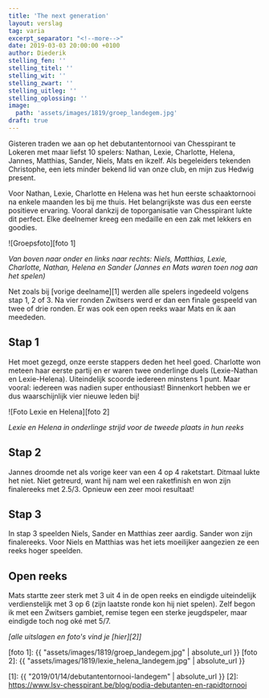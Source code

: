 ```yaml
---
title: 'The next generation'
layout: verslag
tag: varia
excerpt_separator: "<!--more-->"
date: 2019-03-03 20:00:00 +0100
author: Diederik
stelling_fen: ''
stelling_titel: ''
stelling_wit: ''
stelling_zwart: ''
stelling_uitleg: ''
stelling_oplossing: ''
image:
  path: 'assets/images/1819/groep_landegem.jpg'
draft: true
---
```

Gisteren traden we aan op het debutantentornooi van Chesspirant te Lokeren met maar liefst 10 spelers: Nathan, Lexie, Charlotte, Helena, Jannes, Matthias, Sander, Niels, Mats en ikzelf. Als begeleiders tekenden Christophe, een iets minder bekend lid van onze club, en mijn zus Hedwig present.<!--more-->

Voor Nathan, Lexie, Charlotte en Helena was het hun eerste schaaktornooi na enkele maanden les bij me thuis. Het belangrijkste was dus een eerste positieve ervaring. Vooral dankzij de toporganisatie van Chesspirant lukte dit perfect. Elke deelnemer kreeg een medaille en een zak met lekkers en goodies. 

![Groepsfoto][foto 1]

_Van boven naar onder en links naar rechts: Niels, Matthias, Lexie, Charlotte, Nathan, Helena en Sander (Jannes en Mats waren toen nog aan het spelen)_

Net zoals bij [vorige deelname][1] werden alle spelers ingedeeld volgens stap 1, 2 of 3. Na vier ronden Zwitsers werd er dan een finale gespeeld van twee of drie ronden. Er was ook een open reeks waar Mats en ik aan meededen. 

## Stap  1

Het moet gezegd, onze eerste stappers deden het heel goed. Charlotte won meteen haar eerste partij en er waren twee onderlinge duels (Lexie-Nathan en Lexie-Helena). Uiteindelijk scoorde iedereen minstens 1 punt. Maar vooral: iedereen was nadien super enthousiast! Binnenkort hebben we er dus waarschijnlijk vier nieuwe leden bij!

![Foto Lexie en Helena][foto 2]
 
_Lexie en Helena in onderlinge strijd voor de tweede plaats in hun reeks_

## Stap 2

Jannes droomde net als vorige keer van een 4 op 4 raketstart. Ditmaal lukte het niet. Niet getreurd, want hij nam wel een raketfinish en won zijn finalereeks met 2.5/3. Opnieuw een zeer mooi resultaat!

## Stap 3

In stap 3 speelden Niels, Sander en Matthias zeer aardig. Sander won zijn finalereeks. Voor Niels en Matthias was het iets moeilijker aangezien ze een reeks hoger speelden.

## Open reeks

Mats startte zeer sterk met 3 uit 4 in de open reeks en eindigde uiteindelijk verdienstelijk met 3 op 6 (zijn laatste ronde kon hij niet spelen). Zelf begon ik met een Zwitsers gambiet, remise tegen een sterke jeugdspeler, maar eindigde toch nog oké met 5/7.

_[alle uitslagen en foto's vind je [hier][2]]_

[foto 1]: {{ "assets/images/1819/groep_landegem.jpg" | absolute_url }}
[foto 2]: {{ "assets/images/1819/lexie_helena_landegem.jpg" | absolute_url }}

[1]: {{ "2019/01/14/debutantentornooi-landegem" | absolute_url }}
[2]: https://www.lsv-chesspirant.be/blog/podia-debutanten-en-rapidtornooi
